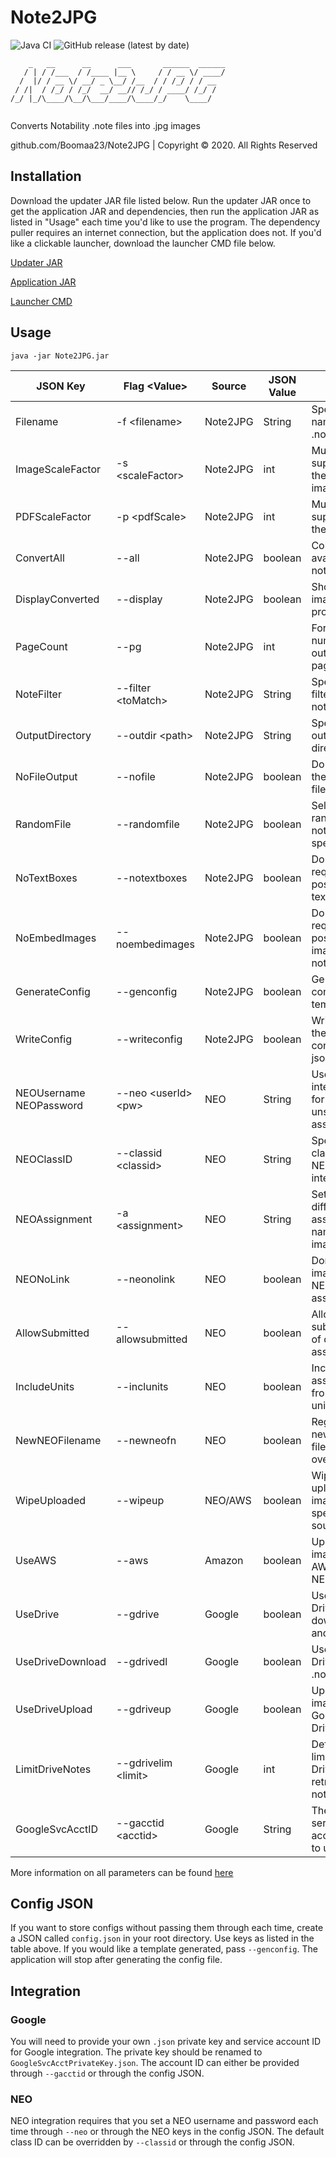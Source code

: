 # Note2JPG
![Java CI](https://github.com/Boomaa23/Note2JPG/workflows/Java%20CI/badge.svg)
![GitHub release (latest by date)](https://img.shields.io/github/v/release/Boomaa23/Note2JPG)

```
    _   __      __      ___       ______  ______
   / | / /___  / /____ |__ \     / / __ \/ ____/
  /  |/ / __ \/ __/ _ \__/ /__  / / /_/ / / __  
 / /|  / /_/ / /_/  __/ __// /_/ / ____/ /_/ /  
/_/ |_/\____/\__/\___/____/\____/_/    \____/    
                                   
```

Converts Notability .note files into .jpg images

github.com/Boomaa23/Note2JPG | Copyright © 2020. All Rights Reserved

## Installation
Download the updater JAR file listed below. Run the updater JAR once to get the application JAR and dependencies, then run the application JAR as listed in "Usage" each time you'd like to use the program. 
The dependency puller requires an internet connection, but the application does not. If you'd like a clickable launcher, download the launcher CMD file below.

[Updater JAR](https://github.com/Boomaa23/Note2JPG/blob/master/Note2JPGUpdater.jar?raw=true)

[Application JAR](https://github.com/Boomaa23/Note2JPG/blob/master/Note2JPG.jar?raw=true)

[Launcher CMD](https://github.com/Boomaa23/Note2JPG/blob/master/Note2JPG.cmd?raw=true)

## Usage
`java -jar Note2JPG.jar`

| JSON Key | Flag \<Value> | Source | JSON Value | Action
|-------------------------------|-----------------------|------------|---------|------------------------------------|
| Filename                      | -f \<filename>        | Note2JPG   | String  | Specify name of .note file
| ImageScaleFactor              | -s \<scaleFactor>     | Note2JPG   | int     | Multiplier to superscale the whole image by
| PDFScaleFactor                | -p \<pdfScale>        | Note2JPG   | int     | Multiplier to superscale the PDFs by
| ConvertAll                    | --all                 | Note2JPG   | boolean | Convert all available notes
| DisplayConverted              | --display             | Note2JPG   | boolean | Show the image after processing
| PageCount                     | --pg                  | Note2JPG   | int     | Force the number of output pages
| NoteFilter                    | --filter \<toMatch>   | Note2JPG   | String  | Specify a filter for note listing
| OutputDirectory               | --outdir \<path>      | Note2JPG   | String  | Specify an output directory
| NoFileOutput                  | --nofile              | Note2JPG   | boolean | Do not write the image to file
| RandomFile                    | --randomfile          | Note2JPG   | boolean | Select a file randomly if not specified
| NoTextBoxes                   | --notextboxes         | Note2JPG   | boolean | Do not request positions for text boxes
| NoEmbedImages                 | --noembedimages       | Note2JPG   | boolean | Do not request positions for images in notes
| GenerateConfig                | --genconfig           | Note2JPG   | boolean | Generate a config file template
| WriteConfig                   | --writeconfig         | Note2JPG   | boolean | Write out the current config to json
| NEOUsername <br> NEOPassword  | --neo \<userId> \<pw> | NEO        | String  | Use NEO integration for unsubmitted assignments
| NEOClassID                    | --classid \<classid>  | NEO        | String  | Specify a class ID for NEO integration
| NEOAssignment                 | -a \<assignment>      | NEO        | String  | Set a different assignment name for image
| NEONoLink                     | --neonolink           | NEO        | boolean | Don't link image to NEO assignment
| AllowSubmitted                | --allowsubmitted      | NEO        | boolean | Allow submission of done assignments
| IncludeUnits                  | --inclunits           | NEO        | boolean | Include assignments from the units page
| NewNEOFilename                | --newneofn            | NEO        | boolean | Register a new NEO filename (no overwriting)
| WipeUploaded                  | --wipeup              | NEO/AWS    | boolean | Wipe uploaded images from specified sources
| UseAWS                        | --aws                 | Amazon     | boolean | Upload images to AWS (via NEO)
| UseDrive                      | --gdrive              | Google     | boolean | Use Google Drive to download and upload
| UseDriveDownload              | --gdrivedl            | Google     | boolean | Use Google Drive as a .note source
| UseDriveUpload                | --gdriveup            | Google     | boolean | Upload images to Google Drive
| LimitDriveNotes               | --gdrivelim \<limit>  | Google     | int     | Define a limit for Drive-retrieved notes
| GoogleSvcAcctID               | --gacctid \<acctid>   | Google     | String  | The Google service account ID to use

More information on all parameters can be found [here](https://github.com/Boomaa23/Note2JPG/blob/master/src/main/java/com/boomaa/note2jpg/config/Parameter.java)

## Config JSON
If you want to store configs without passing them through each time, create a JSON called `config.json` in your root directory. Use keys as listed in the table above. If you would like a template generated, pass `--genconfig`. The application will stop after generating the config file.

## Integration
### Google
You will need to provide your own `.json` private key and service account ID for Google integration. The private key should be renamed to `GoogleSvcAcctPrivateKey.json`. The account ID can either be provided through `--gacctid` or through the config JSON.

### NEO
NEO integration requires that you set a NEO username and password each time through `--neo` or through the NEO keys in the config JSON. The default class ID can be overridden by `--classid` or through the config JSON.
